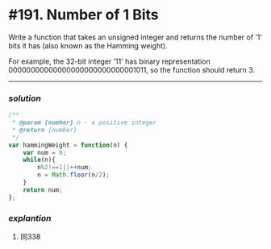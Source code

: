 # #191. Number of 1 Bits
Write a function that takes an unsigned integer and returns the number of ’1' bits it has (also known as the Hamming weight).

For example, the 32-bit integer ’11' has binary representation 00000000000000000000000000001011, so the function should return 3.
<hr>  

### _*solution*_
```javascript
/**
 * @param {number} n - a positive integer
 * @return {number}
 */
var hammingWeight = function(n) {
    var num = 0;
    while(n){
        n%2!==1||++num;
        n = Math.floor(n/2);
    }
    return num;
};
```

### _*explantion*_
1. 同338
